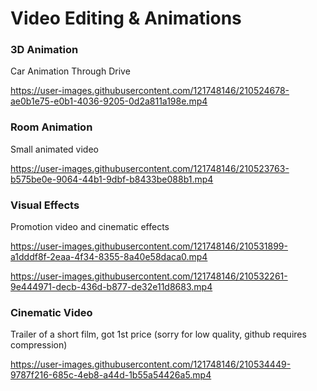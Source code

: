 # Video Editing & Animations
### 3D Animation
Car Animation Through Drive

https://user-images.githubusercontent.com/121748146/210524678-ae0b1e75-e0b1-4036-9205-0d2a811a198e.mp4

### Room Animation
Small animated video

https://user-images.githubusercontent.com/121748146/210523763-b575be0e-9064-44b1-9dbf-b8433be088b1.mp4

### Visual Effects 
Promotion video and cinematic effects 

https://user-images.githubusercontent.com/121748146/210531899-a1dddf8f-2eaa-4f34-8355-8a40e58daca0.mp4

https://user-images.githubusercontent.com/121748146/210532261-9e444971-decb-436d-b877-de32e11d8683.mp4

### Cinematic Video
Trailer of a short film, got 1st price
(sorry for low quality, github requires compression)

https://user-images.githubusercontent.com/121748146/210534449-9787f216-685c-4eb8-a44d-1b55a54426a5.mp4

